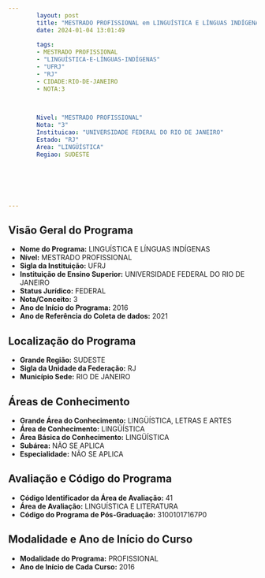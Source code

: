 ```yaml
---
        layout: post
        title: "MESTRADO PROFISSIONAL em LINGUÍSTICA E LÍNGUAS INDÍGENAS na UFRJ  "
        date: 2024-01-04 13:01:49
     
        tags:
        - MESTRADO PROFISSIONAL
        - "LINGUÍSTICA-E-LÍNGUAS-INDÍGENAS"
        - "UFRJ"
        - "RJ"
        - CIDADE:RIO-DE-JANEIRO
        - NOTA:3
        
       

        Nivel: "MESTRADO PROFISSIONAL"
        Nota: "3"
        Instituicao: "UNIVERSIDADE FEDERAL DO RIO DE JANEIRO"
        Estado: "RJ"
        Area: "LINGÜÍSTICA"
        Regiao: SUDESTE
        
        
        
        
        
        
---
```

## Visão Geral do Programa
- **Nome do Programa:** LINGUÍSTICA E LÍNGUAS INDÍGENAS
- **Nível:** MESTRADO PROFISSIONAL
- **Sigla da Instituição:** UFRJ
- **Instituição de Ensino Superior:** UNIVERSIDADE FEDERAL DO RIO DE JANEIRO
- **Status Jurídico:** FEDERAL
- **Nota/Conceito:** 3
- **Ano de Início do Programa:** 2016
- **Ano de Referência do Coleta de dados:** 2021

## Localização do Programa
- **Grande Região:** SUDESTE
- **Sigla da Unidade da Federação:** RJ
- **Município Sede:** RIO DE JANEIRO

## Áreas de Conhecimento
- **Grande Área do Conhecimento:** LINGÜÍSTICA, LETRAS E ARTES
- **Área de Conhecimento:** LINGÜÍSTICA
- **Área Básica do Conhecimento:** LINGÜÍSTICA
- **Subárea:** NÃO SE APLICA
- **Especialidade:** NÃO SE APLICA

## Avaliação e Código do Programa
- **Código Identificador da Área de Avaliação:** 41
- **Área de Avaliação:** LINGUÍSTICA E LITERATURA
- **Código do Programa de Pós-Graduação:** 31001017167P0


## Modalidade e Ano de Início do Curso
- **Modalidade do Programa:** PROFISSIONAL
- **Ano de Início de Cada Curso:** 2016

